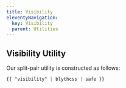 ```yaml
---
title: Visibility
eleventyNavigation:
  key: Visibility
  parent: Utilities
---
```


## Visibility Utility

Our split-pair utility is constructed as follows:

```css
{{ "visibility" | blythcss | safe }}
```
